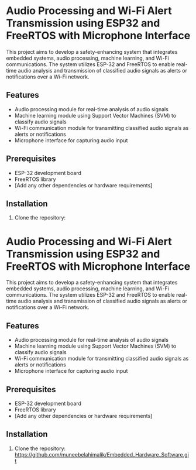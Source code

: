 # Audio Processing and Wi-Fi Alert Transmission using ESP32 and FreeRTOS with Microphone Interface

This project aims to develop a safety-enhancing system that integrates embedded systems, audio processing, machine learning, and Wi-Fi communications. The system utilizes ESP-32 and FreeRTOS to enable real-time audio analysis and transmission of classified audio signals as alerts or notifications over a Wi-Fi network.

## Features

- Audio processing module for real-time analysis of audio signals
- Machine learning module using Support Vector Machines (SVM) to classify audio signals
- Wi-Fi communication module for transmitting classified audio signals as alerts or notifications
- Microphone interface for capturing audio input

## Prerequisites

- ESP-32 development board
- FreeRTOS library
- [Add any other dependencies or hardware requirements]

## Installation

1. Clone the repository:
# Audio Processing and Wi-Fi Alert Transmission using ESP32 and FreeRTOS with Microphone Interface

This project aims to develop a safety-enhancing system that integrates embedded systems, audio processing, machine learning, and Wi-Fi communications. The system utilizes ESP-32 and FreeRTOS to enable real-time audio analysis and transmission of classified audio signals as alerts or notifications over a Wi-Fi network.

## Features

- Audio processing module for real-time analysis of audio signals
- Machine learning module using Support Vector Machines (SVM) to classify audio signals
- Wi-Fi communication module for transmitting classified audio signals as alerts or notifications
- Microphone interface for capturing audio input

## Prerequisites

- ESP-32 development board
- FreeRTOS library
- [Add any other dependencies or hardware requirements]

## Installation

1. Clone the repository:
   https://github.com/muneebelahimalik/Embedded_Hardware_Software.git
